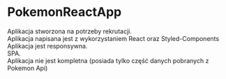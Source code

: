 # PokemonReactApp
Aplikacja stworzona na potrzeby rekrutacji.<br/>
Aplikacja napisana jest z wykorzystaniem React oraz Styled-Components<br/>
Aplikacja jest responsywna.<br/>
SPA.<br/>
Aplikacja nie jest kompletna (posiada tylko część danych pobranych z Pokemon Api)<br/>

